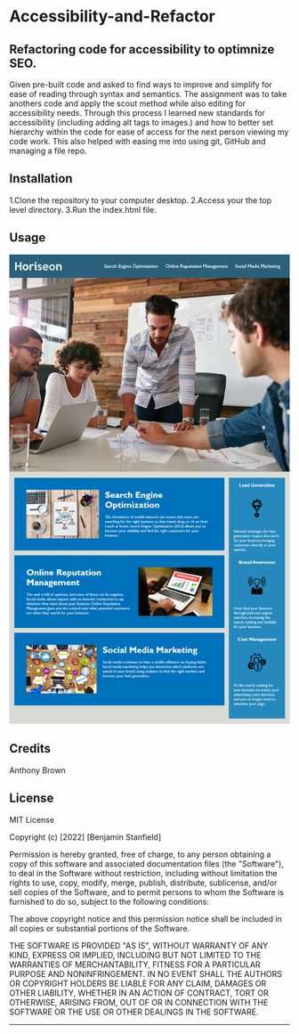 # Accessibility-and-Refactor

## Refactoring code for accessibility to optimnize SEO.

Given pre-built code and asked to find ways to improve and simplify for ease of reading through syntax and semantics. The assignment was to take anothers code and apply the scout method while also editing for accessibility needs. Through this process I learned new standards for accessibility (including adding alt tags to images.) and how to better set hierarchy within the code for ease of access for the next person viewing my code work. This also helped with easing me into using git, GitHub and managing a file repo.

## Installation

1.Clone the repository to your computer desktop.
2.Access your the top level directory.
3.Run the index.html file.

## Usage

![alt text](assets/images/01-html-css-git-homework-demo.png)



## Credits

Anthony Brown




## License

MIT License

Copyright (c) [2022] [Benjamin Stanfield]

Permission is hereby granted, free of charge, to any person obtaining a copy
of this software and associated documentation files (the "Software"), to deal
in the Software without restriction, including without limitation the rights
to use, copy, modify, merge, publish, distribute, sublicense, and/or sell
copies of the Software, and to permit persons to whom the Software is
furnished to do so, subject to the following conditions:

The above copyright notice and this permission notice shall be included in all
copies or substantial portions of the Software.

THE SOFTWARE IS PROVIDED "AS IS", WITHOUT WARRANTY OF ANY KIND, EXPRESS OR
IMPLIED, INCLUDING BUT NOT LIMITED TO THE WARRANTIES OF MERCHANTABILITY,
FITNESS FOR A PARTICULAR PURPOSE AND NONINFRINGEMENT. IN NO EVENT SHALL THE
AUTHORS OR COPYRIGHT HOLDERS BE LIABLE FOR ANY CLAIM, DAMAGES OR OTHER
LIABILITY, WHETHER IN AN ACTION OF CONTRACT, TORT OR OTHERWISE, ARISING FROM,
OUT OF OR IN CONNECTION WITH THE SOFTWARE OR THE USE OR OTHER DEALINGS IN THE
SOFTWARE.

---

